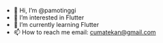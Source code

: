 - 👋 Hi, I’m @pamotinggi
- 👀 I’m interested in Flutter
- 🌱 I’m currently learning Flutter
- 📫 How to reach me 
email: cumatekan@gmail.com

<!---
pamotinggi/pamotinggi is a ✨ special ✨ repository because its `README.md` (this file) appears on your GitHub profile.
You can click the Preview link to take a look at your changes.
--->
